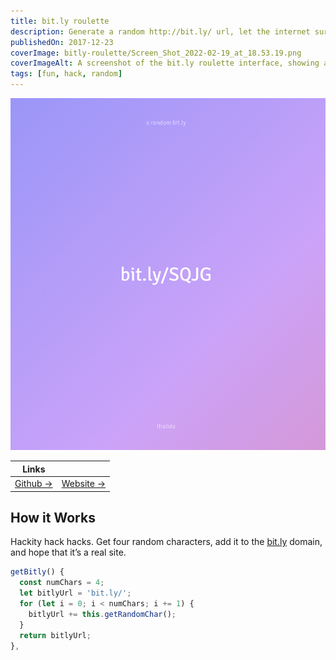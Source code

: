 ```yaml
---
title: bit.ly roulette
description: Generate a random http://bit.ly/ url, let the internet surprise you!
publishedOn: 2017-12-23
coverImage: bitly-roulette/Screen_Shot_2022-02-19_at_18.53.19.png
coverImageAlt: A screenshot of the bit.ly roulette interface, showing a random URL.
tags: [fun, hack, random]
---
```



![Screen Shot 2022-02-19 at 18.53.19.png](bitly-roulette/Screen_Shot_2022-02-19_at_18.53.19.png)

| Links | |
| ------ | ------- |
| [Github →](https://github.com/thalida/bitly-roulette) | [Website →](https://thalida.github.io/bitly-roulette/) |


## How it Works

Hackity hack hacks. Get four random characters, add it to the [bit.ly](http://bit.ly) domain, and hope that it’s a real site.

```jsx
getBitly() {
  const numChars = 4;
  let bitlyUrl = 'bit.ly/';
  for (let i = 0; i < numChars; i += 1) {
    bitlyUrl += this.getRandomChar();
  }
  return bitlyUrl;
},
```
